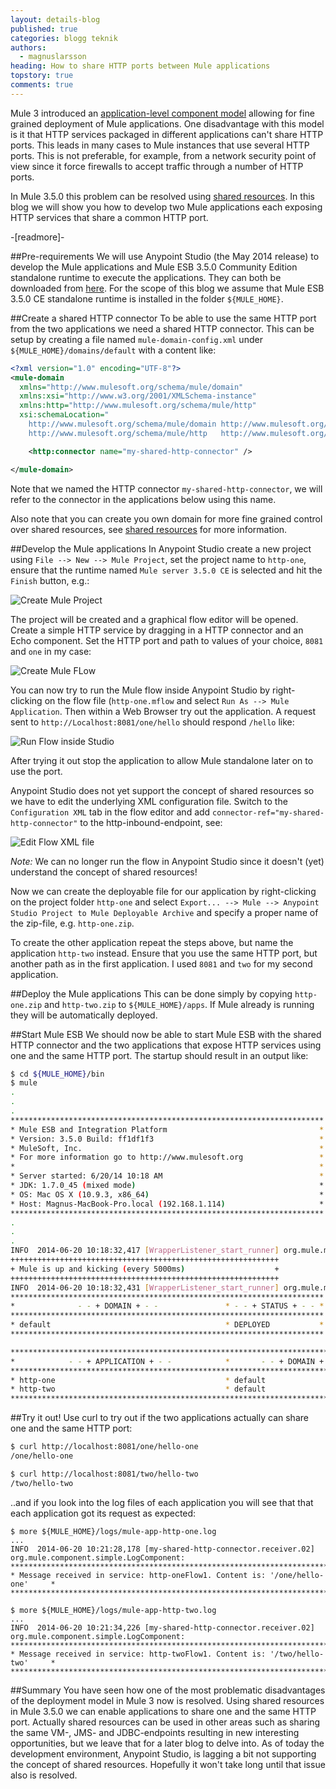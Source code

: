 ```yaml
---
layout: details-blog
published: true
categories: blogg teknik
authors:
  - magnuslarsson
heading: How to share HTTP ports between Mule applications
topstory: true
comments: true
---
```


Mule 3 introduced an [application-level component model](http://www.mulesoft.org/documentation/display/current/Mule+Deployment+Model) allowing for fine grained deployment of Mule applications. One disadvantage with this model is it that HTTP services packaged in different applications can't share HTTP ports. This leads in many cases to Mule instances that use several HTTP ports. This is not preferable, for example, from a network security point of view since it force firewalls to accept traffic through a number of HTTP ports.

In Mule 3.5.0 this problem can be resolved using [shared resources](http://www.mulesoft.org/documentation/display/current/Shared+Resources). In this blog we will show you how to develop two Mule applications each exposing HTTP services that share a common HTTP port.

-[readmore]-

##Pre-requirements
We will use Anypoint Studio (the May 2014 release) to develop the Mule applications and Mule ESB 3.5.0 Community Edition standalone runtime to execute the applications. They can both be downloaded from [here](http://www.mulesoft.org/download-mule-esb-community-edition). For the scope of this blog we assume that Mule ESB 3.5.0 CE standalone runtime is installed in the folder `${MULE_HOME}`.

##Create a shared HTTP connector
To be able to use the same HTTP port from the two applications we need a shared HTTP connector. This can be setup by creating a file named `mule-domain-config.xml` under `${MULE_HOME}/domains/default` with a content like:

~~~ xml
<?xml version="1.0" encoding="UTF-8"?>
<mule-domain
  xmlns="http://www.mulesoft.org/schema/mule/domain"
  xmlns:xsi="http://www.w3.org/2001/XMLSchema-instance"
  xmlns:http="http://www.mulesoft.org/schema/mule/http"
  xsi:schemaLocation="
    http://www.mulesoft.org/schema/mule/domain http://www.mulesoft.org/schema/mule/domain/current/mule-domain.xsd
    http://www.mulesoft.org/schema/mule/http   http://www.mulesoft.org/schema/mule/http/current/mule-http.xsd">

    <http:connector name="my-shared-http-connector" />

</mule-domain>
~~~

Note that we named the HTTP connector `my-shared-http-connector`, we will refer to the connector in the applications below using this name.

Also note that you can create you own domain for more fine grained control over shared resources, see [shared resources](http://www.mulesoft.org/documentation/display/current/Shared+Resources) for more information.

##Develop the Mule applications
In Anypoint Studio create a new project using `File --> New --> Mule Project`, set the project name to `http-one`, ensure that the runtime named `Mule server 3.5.0 CE` is selected and hit the `Finish` button, e.g.:

![Create Mule Project](/assets/blogg/how-to-share-http-ports-between-mule-applications/create-project.png)

The project will be created and a graphical flow editor will be opened.
Create a simple HTTP service by dragging in a HTTP connector and an Echo component. Set the HTTP port and path to values of your choice, `8081` and `one` in my case:

![Create Mule FLow](/assets/blogg/how-to-share-http-ports-between-mule-applications/create-flow.png)

You can now try to run the Mule flow inside Anypoint Studio by right-clicking on the flow file (`http-one.mflow` and select `Run As --> Mule Application`. Then within a Web Browser try out the application. A request sent to `http://Localhost:8081/one/hello` should respond `/hello` like:

![Run Flow inside Studio ](/assets/blogg/how-to-share-http-ports-between-mule-applications/run-flow-in-studio.png)

After trying it out stop the application to allow Mule standalone later on to use the port.

Anypoint Studio does not yet support the concept of shared resources so we have to edit the underlying XML configuration file. Switch to the `Configuration XML` tab in the flow editor and add `connector-ref="my-shared-http-connector"` to the http-inbound-endpoint, see:

![Edit Flow XML file ](/assets/blogg/how-to-share-http-ports-between-mule-applications/edit-flow.png)

*Note:* We can no longer run the flow in Anypoint Studio since it doesn't (yet) understand the concept of shared resources!

Now we can create the deployable file for our application by right-clicking on the project folder `http-one` and select `Export... --> Mule --> Anypoint Studio Project to Mule Deployable Archive` and specify a proper name of the zip-file, e.g. `http-one.zip`.

To create the other application repeat the steps above, but name the application `http-two` instead. Ensure that you use the same HTTP port, but another path as in the first application. I used `8081` and `two` for my second application.

##Deploy the Mule applications
This can be done simply by copying `http-one.zip` and `http-two.zip` to `${MULE_HOME}/apps`. If Mule already is running they will be automatically deployed.

##Start Mule ESB
We should now be able to start Mule ESB with the shared HTTP connector and the two applications that expose HTTP services using one and the same HTTP port. The startup should result in an output like:

~~~ bash
$ cd ${MULE_HOME}/bin
$ mule
.
.
.
**********************************************************************
* Mule ESB and Integration Platform                                  *
* Version: 3.5.0 Build: ff1df1f3                                     *
* MuleSoft, Inc.                                                     *
* For more information go to http://www.mulesoft.org                 *
*                                                                    *
* Server started: 6/20/14 10:18 AM                                   *
* JDK: 1.7.0_45 (mixed mode)                                         *
* OS: Mac OS X (10.9.3, x86_64)                                      *
* Host: Magnus-MacBook-Pro.local (192.168.1.114)                     *
**********************************************************************
.
.
.
INFO  2014-06-20 10:18:32,417 [WrapperListener_start_runner] org.mule.module.launcher.DeploymentDirectoryWatcher:
++++++++++++++++++++++++++++++++++++++++++++++++++++++++++++
+ Mule is up and kicking (every 5000ms)                    +
++++++++++++++++++++++++++++++++++++++++++++++++++++++++++++
INFO  2014-06-20 10:18:32,431 [WrapperListener_start_runner] org.mule.module.launcher.StartupSummaryDeploymentListener:
**********************************************************************
*              - - + DOMAIN + - -               * - - + STATUS + - - *
**********************************************************************
* default                                       * DEPLOYED           *
**********************************************************************

*******************************************************************************************************
*            - - + APPLICATION + - -            *       - - + DOMAIN + - -       * - - + STATUS + - - *
*******************************************************************************************************
* http-one                                      * default                        * DEPLOYED           *
* http-two                                      * default                        * DEPLOYED           *
*******************************************************************************************************
~~~

##Try it out!
Use curl to try out if the two applications actually can share one and the same HTTP port:

~~~ bash
$ curl http://localhost:8081/one/hello-one
/one/hello-one

$ curl http://localhost:8081/two/hello-two
/two/hello-two
~~~

..and if you look into the log files of each application you will see that that each application got its request as expected:

~~~ text
$ more ${MULE_HOME}/logs/mule-app-http-one.log
...
INFO  2014-06-20 10:21:28,178 [my-shared-http-connector.receiver.02] org.mule.component.simple.LogComponent:
********************************************************************************
* Message received in service: http-oneFlow1. Content is: '/one/hello-one'     *
********************************************************************************
~~~

~~~ text
$ more ${MULE_HOME}/logs/mule-app-http-two.log
...
INFO  2014-06-20 10:21:34,226 [my-shared-http-connector.receiver.02] org.mule.component.simple.LogComponent:
********************************************************************************
* Message received in service: http-twoFlow1. Content is: '/two/hello-two'     *
********************************************************************************
~~~

##Summary
You have seen how one of the most problematic disadvantages of the deployment model in Mule 3 now is resolved. Using shared resources in Mule 3.5.0 we can enable applications to share one and the same HTTP port. Actually shared resources can be used in other areas such as sharing the same VM-, JMS- and JDBC-endpoints resulting in new interesting opportunities, but we leave that for a later blog to delve into. As of today the development environment, Anypoint Studio, is lagging a bit not supporting the concept of shared resources. Hopefully it won't take long until that issue also is resolved.
